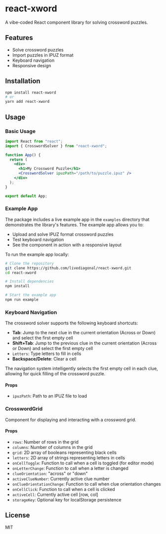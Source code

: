 # react-xword

A vibe-coded React component library for solving crossword puzzles.

## Features

- Solve crossword puzzles
- Import puzzles in IPUZ format
- Keyboard navigation
- Responsive design

## Installation

```bash
npm install react-xword
# or
yarn add react-xword
```

## Usage

### Basic Usage

```jsx
import React from "react";
import { CrosswordSolver } from "react-xword";

function App() {
  return (
    <div>
      <h1>My Crossword Puzzle</h1>
      <CrosswordSolver ipuzPath="/path/to/puzzle.ipuz" />
    </div>
  );
}

export default App;
```

### Example App

The package includes a live example app in the `examples` directory that demonstrates the library's features. The example app allows you to:

- Upload and solve IPUZ format crossword puzzles
- Test keyboard navigation
- See the component in action with a responsive layout

To run the example app locally:

```bash
# Clone the repository
git clone https://github.com/livediagonal/react-xword.git
cd react-xword

# Install dependencies
npm install

# Start the example app
npm run example
```

### Keyboard Navigation

The crossword solver supports the following keyboard shortcuts:

- **Tab**: Jump to the next clue in the current orientation (Across or Down) and select the first empty cell
- **Shift+Tab**: Jump to the previous clue in the current orientation (Across or Down) and select the first empty cell
- `Letters`: Type letters to fill in cells
- **Backspace/Delete**: Clear a cell

The navigation system intelligently selects the first empty cell in each clue, allowing for quick filling of the crossword puzzle.

#### Props

- `ipuzPath`: Path to an IPUZ file to load

### CrosswordGrid

Component for displaying and interacting with a crossword grid.

#### Props

- `rows`: Number of rows in the grid
- `columns`: Number of columns in the grid
- `grid`: 2D array of booleans representing black cells
- `letters`: 2D array of strings representing letters in cells
- `onCellToggle`: Function to call when a cell is toggled (for editor mode)
- `onLetterChange`: Function to call when a letter is changed
- `clueOrientation`: "across" or "down"
- `activeClueNumber`: Currently active clue number
- `onClueOrientationChange`: Function to call when clue orientation changes
- `onCellClick`: Function to call when a cell is clicked
- `activeCell`: Currently active cell [row, col]
- `storageKey`: Optional key for localStorage persistence

## License

MIT
